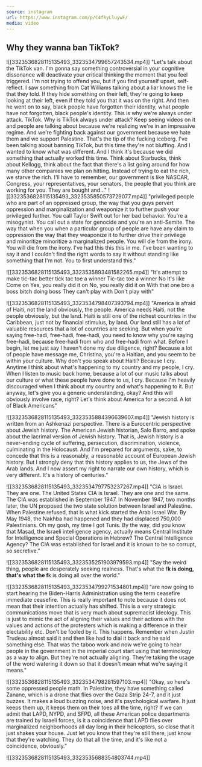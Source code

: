 ```yaml
---
source: instagram
url: https://www.instagram.com/p/C4fkyLluywF/
media: video
---
```


## Why they wanna ban TikTok?

![[3323536828115135493_3323534799657243534.mp4]]
	"Let's talk about the TikTok van.
	I'm gonna say something controversial
	in your cognitive dissonance will deactivate your critical
	thinking the moment that you feel triggered.
	I'm not trying to offend you,
	but if you find yourself upset, self-reflect.
	I saw something from Cat Williams talking about a liar
	knows the lie that they told.
	If they hide something on their left,
	they're going to keep looking at their left,
	even if they told you that it was on the right.
	And then he went on to say,
	black people have forgotten their identity,
	what people have not forgotten,
	black people's identity.
	This is why we're always under attack.
	TikTok.
	Why is TikTok always under attack?
	Keep seeing videos on it and people are talking about
	because we're realizing we're in an impressive regime.
	And we're fighting back against our government
	because we hate them and we support Palestine.
	That's the tip of the fucking iceberg.
	I've been talking about banning TikTok,
	but this time they're not bluffing.
	And I wanted to know what was different.
	And I think it's because we did something
	that actually worked this time.
	Think about Starbucks, think about Kellogg,
	think about the fact that there's a list going around
	for how many other companies we plan on hitting.
	Instead of trying to eat the rich, we starve the rich.
	I'll have to remember, our government is like NASCAR,
	Congress, your representatives, your senators,
	the people that you think are working for you.
	They are bought and..."
![[3323536828115135493_3323535850573729077.mp4]]
	"privileged people who are part of an oppressed group, the way that you guys
	pervert oppression and marginalization and weaponize it to further push your
	privileged further.
	You call Taylor Swift out for her bad behavior. You're a misogynist. You call out a
	state for genocide and you're an anti-Semite. The way that when you when a
	particular group of people are have any claim to oppression the way that they
	weaponize it to further drive their privilege and minoritize minoritize a
	marginalized people. You will die from the irony. You will die from the irony. I've
	had this this this in me. I've been wanting to say it and I couldn't find the right
	words to say it without standing like something that I'm not. You to first
	understand this."

![[3323536828115135493_3323535893481582265.mp4]]
	"It's attempt to make tic-tac better tick tac toe a winner
	Tic-tac toe a winner
	No
	It's like
	Come on
	Yes, you really did it on
	No, you really did it on
	With that one bro a boss bitch doing boss
	They can't play with
	Don't play with"
	
![[3323536828115135493_3323534798407393794.mp4]]
	"America is afraid of Haiti, not the land obviously, the people.
	America needs Haiti, not the people obviously, but the land.
	Haiti is still one of the richest countries in the Caribbean, just not by financial stimulus,
	by land.
	Our land still has a lot of valuable resources that a lot of countries are seeking.
	But when you're saying free-hadi, free-hadi, free-hadi, you need to know why you're saying free-hadi,
	because free-hadi from who and free-hadi from what.
	Before I begin, let me just say I haven't done my due diligence, right?
	Because a lot of people have message me, Christina, you're a Haitian, and you seem to be within your
	culture. Why don't you speak about Haiti? Because I cry.
	Anytime I think about what's happening to my country and my people, I cry.
	When I listen to music back home, because a lot of our music talks about our culture or what
	these people have done to us, I cry. Because I'm heavily discouraged when I think about my country
	and what's happening to it.
	But anyway, let's give you a generic understanding, okay?
	And this will obviously involve race, right? Let's think about America for a second.
	A lot of Black Americans"



![[3323536828115135493_3323535884396639607.mp4]]
	"Jewish history is written from an Ashkenazi perspective.
	There is a Eurocentric perspective about Jewish history.
	The American Jewish historian, Salo Barro,
	and spoke about the lacrimal version of Jewish history.
	That is, Jewish history is a never-ending cycle
	of suffering, persecution, discrimination, violence,
	culminating in the Holocaust.
	And I'm prepared for arguments,
	sake, to concede that this is a reasonably,
	a reasonable account of European Jewish history.
	But I strongly deny that this history applies to us,
	the Jews of the Arab lands.
	And I now assert my right to narrate our own history,
	which is very different.
	It's a history of centuries."


![[3323536828115135493_3323534797753237267.mp4]]
	"CIA is Israel. They are one. The United States CIA is Israel. They are one and the same. The CIA was
	established in September 1947. In November 1947, two months later, the UN proposed the two state
	solution between Israel and Palestine. When Palestine refused, that is what kick started the Arab
	Israel War. By May 1948, the Nakhba had happened and they had displaced 750,000 Palestinians. Oh my
	gosh, my time I got Tunis. By the way, did you know that Masad, the Israeli intelligence agency,
	actually means Central Institute for Intelligence and Special Operations in Hebrew?
	The Central Intelligence Agency? The CIA was established for Israel and it is known to be so corrupt,
	so secretive."


![[3323536828115135493_3323535251903979593.mp4]]
	"Say the weird thing, people are desperately seeking realness.
	That's what the f**k is doing, that's what the f**k is doing all over the world."


![[3323536828115135493_3323534799271534801.mp4]]
	"are now going to start hearing the Biden-Harris Administration using the term ceasefire immediate
	ceasefire. This is really important to note because it does not mean that their intention
	actually has shifted. This is a very strategic communications move that is very much about
	supremacist ideology. This is just to mimic the act of aligning their values and their actions
	with the values and actions of the protesters which is making a difference in their electability
	etc. Don't be fooled by it. This happens. Remember when Justin Trudeau almost said it and
	then like had to dial it back and he said something else. That was the taboo work and now we're
	going to hear people in the government in the imperial court start using that terminology
	as a way to align. But they're not actually aligning. They're taking the usage of the word
	watering it down so that it doesn't mean what we're saying it means."


![[3323536828115135493_3323534798281597103.mp4]]
	"Okay, so here's some oppressed people math.
	In Palestine, they have something called Zanane,
	which is a drone that flies over the Gaza Strip 24-7,
	and it just buzzes.
	It makes a loud buzzing noise, and it's psychological warfare.
	It just keeps them up, it keeps them on their toes all the time, right?
	If we can admit that LAPD, NYPD, and SFPD,
	all these American police departments are trained by Israeli forces,
	is it a coincidence that LAPD flies over marginalized neighborhoods
	all day long in their helicopters, so close that it just shakes your house.
	Just let you know that they're still there, just know that they're watching.
	They do that all the time, and it's like not a coincidence, obviously."


![[3323536828115135493_3323535688354803744.mp4]]

